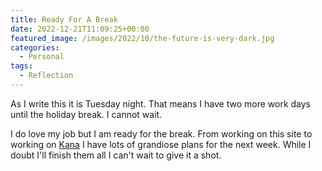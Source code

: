 ```yaml
---
title: Ready For A Break
date: 2022-12-21T11:09:25+00:00
featured_image: /images/2022/10/the-future-is-very-dark.jpg
categories:
  - Personal
tags:
  - Reflection
---
```


As I write this it is Tuesday night. That means I have two more work days until the holiday break. I cannot wait.

I do love my job but I am ready for the break. From working on this site to working on [Kana][1] I have lots of grandiose plans for the next week. While I doubt I'll finish them all I can't wait to give it a shot.

 [1]: https://github.com/ChrisWiegman/kana/